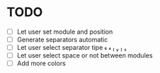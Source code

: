 # TODO

- [ ] Let user set module and position
- [ ] Generate separators automatic
- [ ] Let user select separator tipe      
- [ ] Let user select space or not between modules
- [ ] Add more colors
